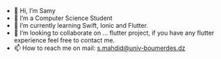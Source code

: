 - 👋 Hi, I’m Samy
- 👀 I’m a Computer Science Student
- 🌱 I’m currently learning Swift, Ionic and Flutter.
- 💞️ I’m looking to collaborate on ... flutter project, if you have any flutter experience feel free to contact me.
- 📫 How to reach me on mail: s.mahdid@univ-boumerdes.dz

<!---
RayNastier/RayNastier is a ✨ special ✨ repository because its `README.md` (this file) appears on your GitHub profile.
You can click the Preview link to take a look at your changes.
--->
